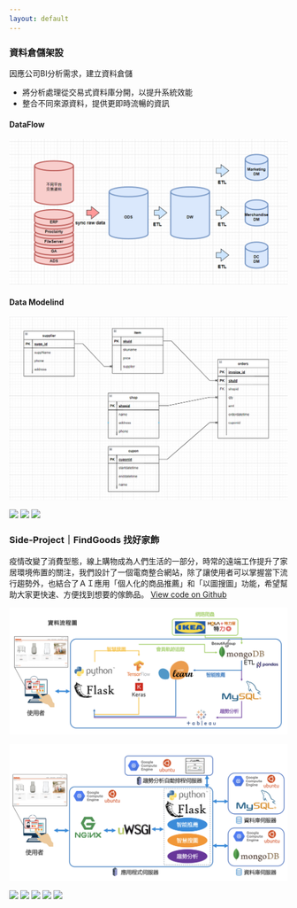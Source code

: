 ```yaml
---
layout: default
---
```

### 資料倉儲架設
因應公司BI分析需求，建立資料倉儲
- 將分析處理從交易式資料庫分開，以提升系統效能
- 整合不同來源資料，提供更即時流暢的資訊

#### DataFlow
<img src="images\DataMart.png"/>

#### Data Modelind
<img src="images\data_modeling.png"/>

[![](https://img.shields.io/badge/Python-lightgrey?logo=Python)](#) 
[![](https://img.shields.io/badge/MySQL-lightgrey?logo=MySQL)](#)
[![](https://img.shields.io/badge/Trinity-lightgrey?logo=Trinity)](#)



### Side-Project｜FindGoods 找好家飾
疫情改變了消費型態，線上購物成為人們生活的一部分，時常的遠端工作提升了家居環境佈置的關注，我們設計了一個電商整合網站，除了讓使用者可以掌握當下流行趨勢外，也結合了ＡＩ應用「個人化的商品推薦」和「以圖搜圖」功能，希望幫助大家更快速、方便找到想要的傢飾品。
[View code on Github](https://github.com/Marvisyeh/FindGoods-web)

<img src="images\findgood-dataflow.png"/>
<p></p>
<img src="images\findgood-structure.png"/>


[![](https://img.shields.io/badge/Python-lightgrey?logo=Python)](#) 
[![](https://img.shields.io/badge/Flask-lightgrey?logo=flask)](#)
[![](https://img.shields.io/badge/Mongodb-lightgrey?logo=mongodb)](#)
[![](https://img.shields.io/badge/MySQL-lightgrey?logo=MySQL)](#)
[![](https://img.shields.io/badge/sklearn-lightgrey?logo=scikit-learn)](#) 


<!-- 

[Link to another page](./another-page.md)


```
Long, single-line code blocks should not wrap. They should horizontally scroll if they are too long. This line should be long enough to demonstrate this.
```

```
The final element.
``` -->
